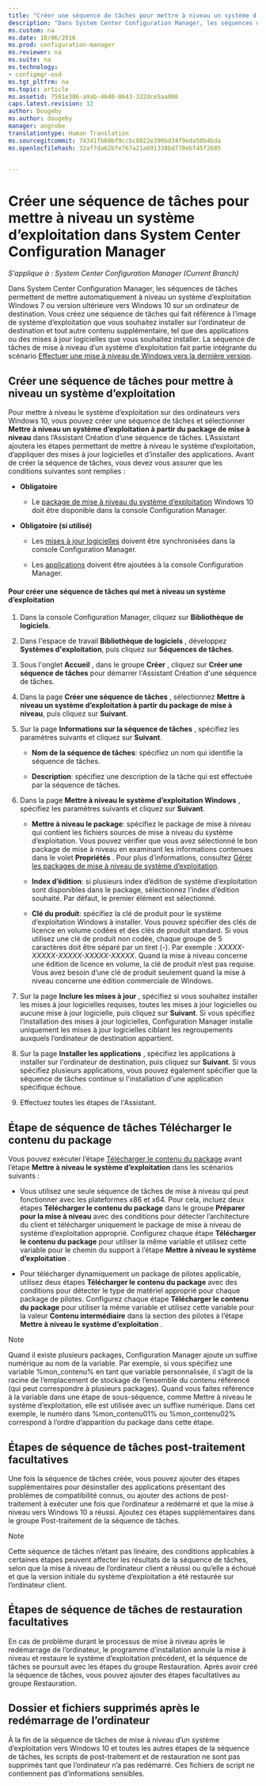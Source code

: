 ```yaml
---
title: "Créer une séquence de tâches pour mettre à niveau un système d’exploitation | Microsoft Docs"
description: "Dans System Center Configuration Manager, les séquences de tâches permettent de mettre automatiquement à niveau un système d’exploitation Windows 7 ou version ultérieure vers Windows 10."
ms.custom: na
ms.date: 10/06/2016
ms.prod: configuration-manager
ms.reviewer: na
ms.suite: na
ms.technology:
- configmgr-osd
ms.tgt_pltfrm: na
ms.topic: article
ms.assetid: 7591e386-a9ab-4640-8643-332dce5aa006
caps.latest.revision: 12
author: Dougeby
ms.author: dougeby
manager: angrobe
translationtype: Human Translation
ms.sourcegitcommit: 74341fb60bf9ccbc8822e390bd34f9eda58b4bda
ms.openlocfilehash: 32af7da62bfe767a21a891338bd778ebf45f2685


---
```

# <a name="create-a-task-sequence-to-upgrade-an-operating-system-in-system-center-configuration-manager"></a>Créer une séquence de tâches pour mettre à niveau un système d’exploitation dans System Center Configuration Manager

*S’applique à : System Center Configuration Manager (Current Branch)*

Dans System Center Configuration Manager, les séquences de tâches permettent de mettre automatiquement à niveau un système d’exploitation Windows 7 ou version ultérieure vers Windows 10 sur un ordinateur de destination. Vous créez une séquence de tâches qui fait référence à l’image de système d’exploitation que vous souhaitez installer sur l’ordinateur de destination et tout autre contenu supplémentaire, tel que des applications ou des mises à jour logicielles que vous souhaitez installer. La séquence de tâches de mise à niveau d’un système d’exploitation fait partie intégrante du scénario [Effectuer une mise à niveau de Windows vers la dernière version](upgrade-windows-to-the-latest-version.md).  

##  <a name="a-namebkmkupgradeosa-create-a-task-sequence-to-upgrade-an-operating-system"></a><a name="BKMK_UpgradeOS"></a> Créer une séquence de tâches pour mettre à niveau un système d’exploitation  
 Pour mettre à niveau le système d’exploitation sur des ordinateurs vers Windows 10, vous pouvez créer une séquence de tâches et sélectionner **Mettre à niveau un système d’exploitation à partir du package de mise à niveau** dans l’Assistant Création d’une séquence de tâches. L’Assistant ajoutera les étapes permettant de mettre à niveau le système d’exploitation, d’appliquer des mises à jour logicielles et d’installer des applications. Avant de créer la séquence de tâches, vous devez vous assurer que les conditions suivantes sont remplies :  

-   **Obligatoire**  

     - Le [package de mise à niveau du système d’exploitation](../get-started/manage-operating-system-upgrade-packages.md) Windows 10 doit être disponible dans la console Configuration Manager.  

-   **Obligatoire (si utilisé)**  

    -   Les [mises à jour logicielles](../../sum/get-started/synchronize-software-updates.md) doivent être synchronisées dans la console Configuration Manager.  

    -   Les [applications](../../apps/deploy-use/create-applications.md) doivent être ajoutées à la console Configuration Manager.  

#### <a name="to-create-a-task-sequence-that-upgrades-an-operating-system"></a>Pour créer une séquence de tâches qui met à niveau un système d’exploitation  

1.  Dans la console Configuration Manager, cliquez sur **Bibliothèque de logiciels**.  

2.  Dans l'espace de travail **Bibliothèque de logiciels** , développez **Systèmes d'exploitation**, puis cliquez sur **Séquences de tâches**.  

3.  Sous l'onglet **Accueil** , dans le groupe **Créer** , cliquez sur **Créer une séquence de tâches** pour démarrer l'Assistant Création d'une séquence de tâches.  

4.  Dans la page **Créer une séquence de tâches** , sélectionnez **Mettre à niveau un système d’exploitation à partir du package de mise à niveau**, puis cliquez sur **Suivant**.  

5.  Sur la page **Informations sur la séquence de tâches** , spécifiez les paramètres suivants et cliquez sur **Suivant**.  

    -   **Nom de la séquence de tâches**: spécifiez un nom qui identifie la séquence de tâches.  

    -   **Description**: spécifiez une description de la tâche qui est effectuée par la séquence de tâches.  

6.  Dans la page **Mettre à niveau le système d’exploitation Windows** , spécifiez les paramètres suivants et cliquez sur **Suivant**.  

    -   **Mettre à niveau le package**: spécifiez le package de mise à niveau qui contient les fichiers sources de mise à niveau du système d’exploitation. Vous pouvez vérifier que vous avez sélectionné le bon package de mise à niveau en examinant les informations contenues dans le volet **Propriétés** . Pour plus d’informations, consultez [Gérer les packages de mise à niveau de système d’exploitation](../get-started/manage-operating-system-upgrade-packages.md).  

    -   **Index d’édition**: si plusieurs index d’édition de système d’exploitation sont disponibles dans le package, sélectionnez l’index d’édition souhaité. Par défaut, le premier élément est sélectionné.  

    -   **Clé du produit**: spécifiez la clé de produit pour le système d’exploitation Windows à installer. Vous pouvez spécifier des clés de licence en volume codées et des clés de produit standard. Si vous utilisez une clé de produit non codée, chaque groupe de 5 caractères doit être séparé par un tiret (-). Par exemple : *XXXXX-XXXXX-XXXXX-XXXXX-XXXXX*. Quand la mise à niveau concerne une édition de licence en volume, la clé de produit n’est pas requise. Vous avez besoin d’une clé de produit seulement quand la mise à niveau concerne une édition commerciale de Windows.  

7.  Sur la page **Inclure les mises à jour** , spécifiez si vous souhaitez installer les mises à jour logicielles requises, toutes les mises à jour logicielles ou aucune mise à jour logicielle, puis cliquez sur **Suivant**. Si vous spécifiez l’installation des mises à jour logicielles, Configuration Manager installe uniquement les mises à jour logicielles ciblant les regroupements auxquels l’ordinateur de destination appartient.  

8.  Sur la page **Installer les applications** , spécifiez les applications à installer sur l'ordinateur de destination, puis cliquez sur **Suivant**. Si vous spécifiez plusieurs applications, vous pouvez également spécifier que la séquence de tâches continue si l'installation d'une application spécifique échoue.  

9. Effectuez toutes les étapes de l'Assistant.  

## <a name="download-package-content-task-sequence-step"></a>Étape de séquence de tâches Télécharger le contenu du package  
 Vous pouvez exécuter l’étape [Télécharger le contenu du package](../understand/task-sequence-steps.md#BKMK_DownloadPackageContent) avant l’étape **Mettre à niveau le système d’exploitation** dans les scénarios suivants :  

-   Vous utilisez une seule séquence de tâches de mise à niveau qui peut fonctionner avec les plateformes x86 et x64. Pour cela, incluez deux étapes **Télécharger le contenu du package** dans le groupe **Préparer pour la mise à niveau** avec des conditions pour détecter l’architecture du client et télécharger uniquement le package de mise à niveau de système d’exploitation approprié. Configurez chaque étape **Télécharger le contenu du package** pour utiliser la même variable et utilisez cette variable pour le chemin du support à l’étape **Mettre à niveau le système d’exploitation** .  

-   Pour télécharger dynamiquement un package de pilotes applicable, utilisez deux étapes **Télécharger le contenu du package** avec des conditions pour détecter le type de matériel approprié pour chaque package de pilotes. Configurez chaque étape **Télécharger le contenu du package** pour utiliser la même variable et utilisez cette variable pour la valeur **Contenu intermédiaire** dans la section des pilotes à l’étape **Mettre à niveau le système d’exploitation** .  

   > [!NOTE]
   > Quand il existe plusieurs packages, Configuration Manager ajoute un suffixe numérique au nom de la variable. Par exemple, si vous spécifiez une variable %mon_contenu% en tant que variable personnalisée, il s’agit de la racine de l’emplacement de stockage de l’ensemble du contenu référencé (qui peut correspondre à plusieurs packages). Quand vous faites référence à la variable dans une étape de sous-séquence, comme Mettre à niveau le système d’exploitation, elle est utilisée avec un suffixe numérique. Dans cet exemple, le numéro dans %mon_contenu01% ou %mon_contenu02% correspond à l’ordre d’apparition du package dans cette étape.

## <a name="optional-post-processing-task-sequence-steps"></a>Étapes de séquence de tâches post-traitement facultatives  
 Une fois la séquence de tâches créée, vous pouvez ajouter des étapes supplémentaires pour désinstaller des applications présentant des problèmes de compatibilité connus, ou ajouter des actions de post-traitement à exécuter une fois que l’ordinateur a redémarré et que la mise à niveau vers Windows 10 a réussi. Ajoutez ces étapes supplémentaires dans le groupe Post-traitement de la séquence de tâches.  

> [!NOTE]  
>  Cette séquence de tâches n’étant pas linéaire, des conditions applicables à certaines étapes peuvent affecter les résultats de la séquence de tâches, selon que la mise à niveau de l’ordinateur client a réussi ou qu’elle a échoué et que la version initiale du système d’exploitation a été restaurée sur l’ordinateur client.  

## <a name="optional-rollback-task-sequence-steps"></a>Étapes de séquence de tâches de restauration facultatives  
 En cas de problème durant le processus de mise à niveau après le redémarrage de l’ordinateur, le programme d’installation annule la mise à niveau et restaure le système d’exploitation précédent, et la séquence de tâches se poursuit avec les étapes du groupe Restauration. Après avoir créé la séquence de tâches, vous pouvez ajouter des étapes facultatives au groupe Restauration.  

## <a name="folder-and-files-removed-after-computer-restart"></a>Dossier et fichiers supprimés après le redémarrage de l’ordinateur  
 À la fin de la séquence de tâches de mise à niveau d’un système d’exploitation vers Windows 10 et toutes les autres étapes de la séquence de tâches, les scripts de post-traitement et de restauration ne sont pas supprimés tant que l’ordinateur n’a pas redémarré.  Ces fichiers de script ne contiennent pas d’informations sensibles.  



<!--HONumber=Dec16_HO3-->


